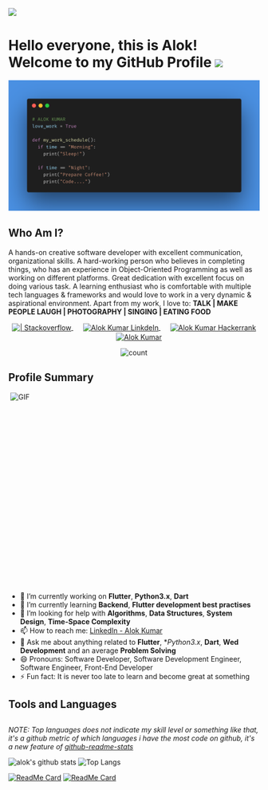 <!--
**aloklearning/aloklearning** is a ✨ _special_ ✨ repository because its `README.md` (this file) appears on your GitHub profile.

Here are some ideas to get you started:

- 🔭 I’m currently working on ...
- 🌱 I’m currently learning ...
- 👯 I’m looking to collaborate on ...
- 🤔 I’m looking for help with ...
- 💬 Ask me about ...
- 📫 How to reach me: ...
- 😄 Pronouns: ...
- ⚡ Fun fact: ...
-->

![](https://raw.githubusercontent.com/tobimori/tobimori/main/wave.gif)
<h1>
  Hello everyone, this is Alok!<br>
  Welcome to my GitHub Profile <img src="https://media.giphy.com/media/mGcNjsfWAjY5AEZNw6/giphy.gif" width="50">
</h1>

<p align="center"> 
  <img src="https://github.com/aloklearning/aloklearning/blob/master/alok.png" alt="code-block">
</p>

## Who Am I?

A hands-on creative software developer with excellent communication, organizational skills. A hard-working person who believes in completing things, who has an experience in Object-Oriented Programming as well as working on different platforms. Great dedication with excellent focus on doing various task. A learning enthusiast who is comfortable with multiple tech languages & frameworks and would love to work in a very dynamic & aspirational environment.
Apart from my work, I love to: **TALK | MAKE PEOPLE LAUGH | PHOTOGRAPHY | SINGING | EATING FOOD**


<p align="center"> 
  <a href="https://stackoverflow.com/users/5362583/alok?tab=profile">
    <img align="center" alt=" | Stackoverflow" width="30px" src="https://cdn.jsdelivr.net/npm/simple-icons@3.3.0/icons/stackoverflow.svg" />
  </a>&nbsp;&nbsp;&nbsp;&nbsp;
  <a href="https://www.linkedin.com/in/alokk830/">
    <img align="center" alt="Alok Kumar LinkdeIn" width="30px" src="https://cdn.jsdelivr.net/npm/simple-icons@v3/icons/linkedin.svg" />
  </a>&nbsp;&nbsp;&nbsp;&nbsp;
  <a href="https://www.hackerrank.com/alokk830">
    <img align="center" alt="Alok Kumar Hackerrank" width="30px" src="https://cdn.jsdelivr.net/npm/simple-icons@v3/icons/hackerrank.svg" />
  </a>&nbsp;&nbsp;&nbsp;&nbsp;
  <a href="https://www.instagram.com/alok_kumar_verma/">
    <img align="center" alt="Alok Kumar" width="30px" src="https://cdn.jsdelivr.net/npm/simple-icons@v3/icons/instagram.svg" />
  </a>
</p>

<p align="center"><img src="https://profile-counter.glitch.me/aloklearning/count.svg" alt="count" height="30"></p>

## Profile Summary

<img align="right" src="https://media.giphy.com/media/SWoSkN6DxTszqIKEqv/giphy.gif" alt="GIF" width="500" height="400">

- 🔭  I’m currently working on **Flutter**, **Python3.x**, **Dart** 
- 🌱  I’m currently learning **Backend**, **Flutter development best practises**
- 🤔  I’m looking for help with **Algorithms**, **Data Structures**, **System Design**, **Time-Space Complexity**
- 📫  How to reach me: [LinkedIn - Alok Kumar](https://www.linkedin.com/in/alokk830/)
- 💬  Ask me about anything related to **Flutter**, **Python3.x*, **Dart**, **Wed Development** and an average **Problem Solving**
- 😄 Pronouns: Software Developer, Software Development Engineer, Software Engineer, Front-End Developer
- ⚡ Fun fact: It is never too late to learn and become great at something 

<h2> </h2>

## Tools and Languages



<h2> </h2>

*NOTE: Top languages does not indicate my skill level or something like that, it's a github metric of which languages i have the most code on github, it's a new feature of [github-readme-stats](https://github.com/anuraghazra/github-readme-stats)*

![alok's github stats](https://github-readme-stats.vercel.app/api?username=aloklearning&show_icons=true&theme=tokyonight)
![Top Langs](https://github-readme-stats.vercel.app/api/top-langs/?username=aloklearning&layout=compact&theme=tokyonight)

[![ReadMe Card](https://github-readme-stats.vercel.app/api/pin/?username=aloklearning&repo=flutter_bounce&theme=tokyonight)](https://github.com/aloklearning/flutter_bounce)
[![ReadMe Card](https://github-readme-stats.vercel.app/api/pin/?username=aloklearning&repo=python-rest-api-app&theme=tokyonight)](https://github.com/aloklearning/python-rest-api-app)
